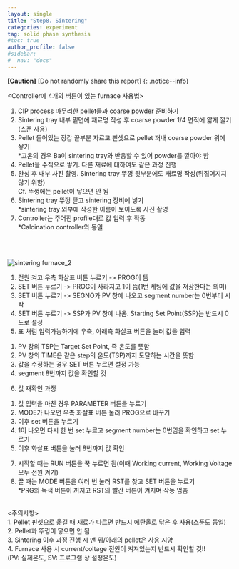 ```yaml
---
layout: single
title: "Step8. Sintering"
categories: experiment
tag: solid phase synthesis
#toc: true
author_profile: false
#sidebar:
#  nav: "docs"
---
```


**[Caution]** [Do not randomly share this report]
{: .notice--info}

<Controller에 4개의 버튼이 있는 furnace 사용법><br>



1. CIP process 마무리한 pellet들과 coarse powder 준비하기<br>
2. Sintering tray 내부 밑면에 재료명 작성 후 coarse powder 1/4 면적에 얇게 깔기 (스푼 사용)<br>
3. Pellet 들어있는 장갑 끝부분 자르고 핀셋으로 pellet 꺼내 coarse powder 위에 쌓기<br>
 *고온의 경우 Ba이 sintering tray와 반응할 수 있어 powder를 깔아야 함<br>
4. Pellet을 수직으로 쌓기. 다른 재료에 대하여도 같은 과정 진행<br>
5. 완성 후 내부 사진 촬영. Sintering tray 뚜껑 윗부분에도 재료명 작성(뒤집어지지 않기 위함)<br>
 Cf. 뚜껑에는 pellet이 닿으면 안 됨<br>
6. Sintering tray 뚜껑 닫고 sintering 장비에 넣기<br>
 *sintering tray 외부에 작성한 이름이 보이도록 사진 촬영<br>
7. Controller는 주어진 profile대로 값 입력 후 작동<br>
 *Calcination controller와 동일<br>
<br>
<Controller에 표처럼 입력하는 경우><br>

![sintering furnace_2](https://github.com/user-attachments/assets/88b60dde-b1a2-4aeb-833c-e062a5383e3b)

1. 전원 켜고 우측 화살표 버튼 누르기 -> PROG이 뜸<br>
2. SET 버튼 누르기 -> PROG이 사라지고 1이 뜸(1번 세팅에 값을 저장한다는 의미)<br>
3. SET 버튼 누르기 -> SEGNO가 PV 창에 나오고 segment number는 0번부터 시작<br>
4. SET 버튼 누르기 -> SSP가 PV 창에 나옴. Starting Set Point(SSP)는 반드시 0도로 설정<br>
5. 표 처럼 입력가능하기에 우측, 아래측 화살표 버튼을 눌러 값을 입력<br>
1) PV 창의 TSP는 Target Set Point, 즉 온도를 뜻함<br>
2) PV 창의 TIME은 같은 step의 온도(TSP)까지 도달하는 시간을 뜻함<br>
3) 값을 수정하는 경우 SET 버튼 누르면 설정 가능<br>
4) segment 8번까지 값을 확인할 것<br>
6. 값 재확인 과정<br>
 1) 값 입력을 마친 경우 PARAMETER 버튼을 누르기<br>
 2) MODE가 나오면 우측 화살표 버튼 눌러 PROG으로 바꾸기<br>
 3) 이후 set 버튼을 누르기<br>
 4) 1이 나오면 다시 한 번 set 누르고 segment number는 0번임을 확인하고 set 누르기<br>
 5) 이후 화살표 버튼을 눌러 8번까지 값 확인<br>
7. 시작할 때는 RUN 버튼을 꾹 누르면 됨(이때 Working current, Working Voltage 모두 전원 켜기)<br>
8. 끌 때는 MODE 버튼을 여러 번 눌러 RST를 찾고 SET 버튼을 누르기<br>
*PRG의 녹색 버튼이 꺼지고 RST의 빨간 버튼이 켜지며 작동 멈춤<br>
<br>
<주의사항><br>
1. Pellet 핀셋으로 옮길 때 재료가 다르면 반드시 에탄올로 닦은 후 사용(스푼도 동일)<br>
2. Pellet과 뚜껑이 닿으면 안 됨<br>
3. Sintering 이후 과정 진행 시 맨 위/아래의 pellet은 사용 지양<br>
4. Furnace 사용 시 current/coltage 전원이 켜져있는지 반드시 확인할 것!!<br>
  (PV: 실제온도, SV: 프로그램 상 설정온도)
